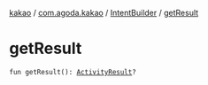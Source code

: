 [kakao](../../index.md) / [com.agoda.kakao](../index.md) / [IntentBuilder](index.md) / [getResult](./get-result.md)

# getResult

`fun getResult(): `[`ActivityResult`](https://developer.android.com/reference/android/app/Instrumentation/ActivityResult.html)`?`